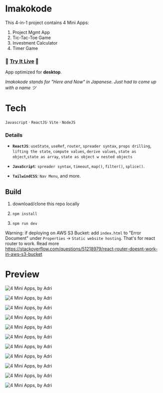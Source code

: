 # Imakokode

This 4-in-1 project contains 4 Mini Apps:

1.  Project Mgmt App
2.  Tic-Tac-Toe Game
3.  Investment Calculator
4.  Timer Game

### 🚀 [Try It Live](http://imakokode.s3-website.eu-north-1.amazonaws.com/) 🚀

App optimized for **desktop**.

_Imakokode stands for "Here and Now" in Japanese. Just had to come up with a name ツ_

# Tech

`Javascript` · `ReactJS`· `Vite` · `NodeJS`

### Details

- **`ReactJS`**: `useState`, `useRef`, `router`, `spreader syntax`, `props drilling`, `lifting the state`, `compute values`, `derive values`, `state as object`,`state as array`, `state as object w nested objects`

- **`JavaScript`**: `spreader syntax`, `timeout`, `map()`, `filter()`, `splice()`.

- **`TailwindCSS`**: `Nav Menu`, and more.

## Build

1. download/clone this repo locally

2. `npm install`

3. `npm run dev`

Warning: if deploying on AWS S3 Bucket: add `index.html` to "Error Document" under `Properties` -> `Static website hosting`. That's for react router to work. Read more https://stackoverflow.com/questions/51218979/react-router-doesnt-work-in-aws-s3-bucket

# Preview

![4 Mini Apps, by Adri](public/img-screenshots/lowres_Screenshot%202025-05-06%20at%2016.32.39.png)

![4 Mini Apps, by Adri](public/img-screenshots/lowres_Screenshot%202025-05-06%20at%2016.33.51.png)

![4 Mini Apps, by Adri](public/img-screenshots/lowres_Screenshot%202025-05-06%20at%2016.34.26.png)

![4 Mini Apps, by Adri](public/img-screenshots/lowres_Screenshot%202025-05-06%20at%2016.34.46.png)

![4 Mini Apps, by Adri](public/img-screenshots/lowres_Screenshot%202025-05-06%20at%2016.35.02.png)

![4 Mini Apps, by Adri](public/img-screenshots/lowres_Screenshot%202025-05-06%20at%2016.35.17.png)

![4 Mini Apps, by Adri](public/img-screenshots/lowres_Screenshot%202025-05-06%20at%2016.35.29.png)

![4 Mini Apps, by Adri](public/img-screenshots/lowres_Screenshot%202025-05-06%20at%2016.35.35.png)

![4 Mini Apps, by Adri](public/img-screenshots/lowres_Screenshot%202025-05-06%20at%2016.36.12.png)

![4 Mini Apps, by Adri](public/img-screenshots/lowres_Screenshot%202025-05-06%20at%2016.36.28.png)

![4 Mini Apps, by Adri](public/img-screenshots/lowres_Screenshot%202025-05-06%20at%2016.39.10.png)
